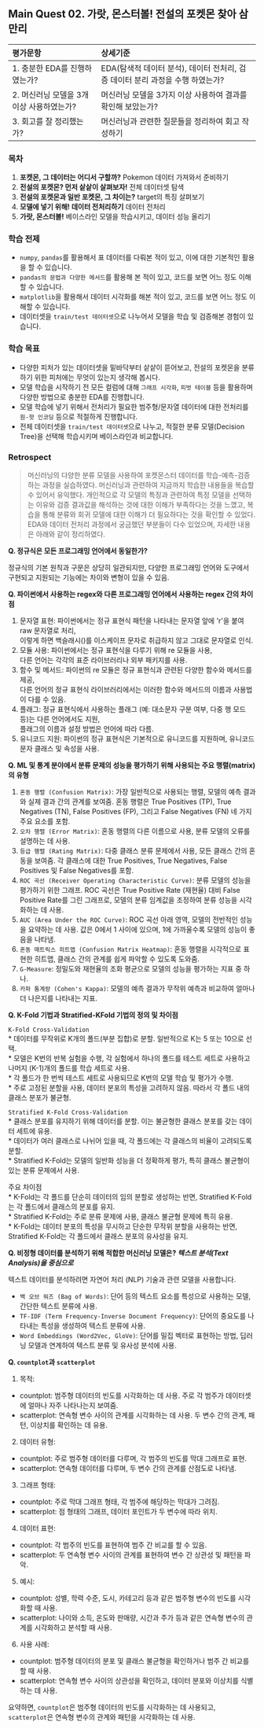 ## Main Quest 02. 가랏, 몬스터볼! 전설의 포켓몬 찾아 삼만리

| 평가문항  | 상세기준 | 
| :--- | :--- | 
| 1. 충분한 EDA를 진행하였는가? | EDA(탐색적 데이터 분석), 데이터 전처리, 검증 데이터 분리 과정을 수행 하였는가? | 
| 2. 머신러닝 모델을 3개 이상 사용하였는가? | 머신러닝 모델을 3가지 이상 사용하여 결과를 확인해 보았는가? |   
| 3. 회고를 잘 정리했는가? | 머신러닝과 관련한 질문들을 정리하여 회고 작성하기 | 

### 목차

1. **포켓몬, 그 데이터는 어디서 구할까?** Pokemon 데이터 가져와서 준비하기  
2. **전설의 포켓몬? 먼저 샅샅이 살펴보자!** 전체 데이터셋 탐색  
3. **전설의 포켓몬과 일반 포켓몬, 그 차이는?** target의 특징 살펴보기  
4. **모델에 넣기 위해! 데이터 전처리하기** 데이터 전처리  
5. **가랏, 몬스터볼!** 베이스라인 모델을 학습시키고, 데이터 성능 올리기  

### 학습 전제

* `numpy`, `pandas`를 활용해서 표 데이터를 다뤄본 적이 있고, 이에 대한 기본적인 활용을 할 수 있습니다.
* `pandas의 문법과 다양한 메서드`를 활용해 본 적이 있고, 코드를 보면 어느 정도 이해할 수 있습니다.
* `matplotlib`을 활용해서 데이터 시각화를 해본 적이 있고, 코드를 보면 어느 정도 이해할 수 있습니다.
* 데이터셋을 `train/test 데이터셋`으로 나누어서 모델을 학습 및 검증해본 경험이 있습니다.

### 학습 목표

* 다양한 피처가 있는 데이터셋을 밑바닥부터 샅샅이 뜯어보고, 전설의 포켓몬을 분류하기 위한 피처에는 무엇이 있는지 생각해 봅시다.
* 모델 학습을 시작하기 전 모든 컬럼에 대해 `그래프 시각화`, `피벗 테이블` 등을 활용하며 다양한 방법으로 충분한 EDA를 진행합니다.
* 모델 학습에 넣기 위해서 전처리가 필요한 범주형/문자열 데이터에 대한 전처리를 `원-핫 인코딩` 등으로 적절하게 진행합니다.
* 전체 데이터셋을 `train/test 데이터셋`으로 나누고, 적절한 분류 모델(Decision Tree)을 선택해 학습시키며 베이스라인과 비교합니다.

### Retrospect

>머신러닝의 다양한 분류 모델을 사용하여 포켓몬스터 데이터를 학습-예측-검증하는 과정을 실습하였다. 머신러닝과 관련하여 지금까지 학습한 내용들을 복습할 수 있어서 유익했다. 개인적으로 각 모델의 특징과 관련하여 특정 모델을 선택하는 이유와 검증 결과값을 해석하는 것에 대한 이해가 부족하다는 것을 느꼈고, 복습을 통해 분류와 회귀 모델에 대한 이해가 더 필요하다는 것을 확인할 수 있었다. EDA와 데이터 전처리 과정에서 궁금했던 부분들이 다수 있었으며, 자세한 내용은 아래와 같이 정리하였다.  

**Q. 정규식은 모든 프로그래밍 언어에서 동일한가?**  

정규식의 기본 원칙과 구문은 상당히 일관되지만, 다양한 프로그래밍 언어와 도구에서 구현되고 지원되는 기능에는 차이와 변형이 있을 수 있음.  

**Q. 파이썬에서 사용하는 regex와 다른 프로그래밍 언어에서 사용하는 regex 간의 차이점**  

1. 문자열 표현: 파이썬에서는 정규 표현식 패턴을 나타내는 문자열 앞에 'r'을 붙여 raw 문자열로 처리,  
    이렇게 하면 백슬래시(\)를 이스케이프 문자로 취급하지 않고 그대로 문자열로 인식.
2. 모듈 사용: 파이썬에서는 정규 표현식을 다루기 위해 re 모듈을 사용,  
    다른 언어는 각각의 표준 라이브러리나 외부 패키지를 사용.
3. 함수 및 메서드: 파이썬의 re 모듈은 정규 표현식과 관련된 다양한 함수와 메서드를 제공,  
    다른 언어의 정규 표현식 라이브러리에서는 이러한 함수와 메서드의 이름과 사용법이 다를 수 있음.
4. 플래그: 정규 표현식에서 사용하는 플래그 (예: 대소문자 구분 여부, 다중 행 모드 등)는 다른 언어에서도 지원,  
    플래그의 이름과 설정 방법은 언어에 따라 다름.
5. 유니코드 지원: 파이썬의 정규 표현식은 기본적으로 유니코드를 지원하며, 유니코드 문자 클래스 및 속성을 사용.  

**Q. ML 및 통계 분야에서 분류 문제의 성능을 평가하기 위해 사용되는 주요 행렬(matrix)의 유형**  

1. `혼동 행렬 (Confusion Matrix)`: 가장 일반적으로 사용되는 행렬, 모델의 예측 결과와 실제 결과 간의 관계를 보여줌. 혼동 행렬은 True Positives (TP), True Negatives (TN), False Positives (FP), 그리고 False Negatives (FN) 네 가지 주요 요소를 포함.  
2. `오차 행렬 (Error Matrix)`: 혼동 행렬의 다른 이름으로 사용, 분류 모델의 오류를 설명하는 데 사용.  
3. `등급 행렬 (Rating Matrix)`: 다중 클래스 분류 문제에서 사용, 모든 클래스 간의 혼동을 보여줌. 각 클래스에 대한 True Positives, True Negatives, False Positives 및 False Negatives를 포함.  
4. `ROC 곡선 (Receiver Operating Characteristic Curve)`: 분류 모델의 성능을 평가하기 위한 그래프. ROC 곡선은 True Positive Rate (재현율) 대비 False Positive Rate를 그린 그래프로, 모델의 분류 임계값을 조정하여 분류 성능을 시각화하는 데 사용.  
5. `AUC (Area Under the ROC Curve)`: ROC 곡선 아래 영역, 모델의 전반적인 성능을 요약하는 데 사용. 값은 0에서 1 사이에 있으며, 1에 가까울수록 모델의 성능이 좋음을 나타냄.  
6. `혼동 매트릭스 히트맵 (Confusion Matrix Heatmap)`: 혼동 행렬을 시각적으로 표현한 히트맵, 클래스 간의 관계를 쉽게 파악할 수 있도록 도와줌.  
7. `G-Measure`: 정밀도와 재현율의 조화 평균으로 모델의 성능을 평가하는 지표 중 하나.  
8. `카파 통계량 (Cohen's Kappa)`: 모델의 예측 결과가 무작위 예측과 비교하여 얼마나 더 나은지를 나타내는 지표.

**Q. K-Fold 기법과 Stratified-KFold 기법의 정의 및 차이점**  

`K-Fold Cross-Validation`  
    * 데이터를 무작위로 K개의 폴드(부분 집합)로 분할. 일반적으로 K는 5 또는 10으로 선택.  
    * 모델은 K번의 반복 실험을 수행, 각 실험에서 하나의 폴드를 테스트 세트로 사용하고 나머지 (K-1)개의 폴드를 학습 세트로 사용.  
    * 각 폴드가 한 번씩 테스트 세트로 사용되므로 K번의 모델 학습 및 평가가 수행.  
    * 주로 고정된 분할을 사용, 데이터 분포의 특성을 고려하지 않음. 따라서 각 폴드 내의 클래스 분포가 불균형.  

`Stratified K-Fold Cross-Validation`  
    * 클래스 분포를 유지하기 위해 데이터를 분할. 이는 불균형한 클래스 분포를 갖는 데이터 세트에 유용.  
    * 데이터가 여러 클래스로 나뉘어 있을 때, 각 폴드에는 각 클래스의 비율이 고려되도록 분할.  
    * Stratified K-Fold는 모델의 일반화 성능을 더 정확하게 평가, 특히 클래스 불균형이 있는 분류 문제에서 사용.  

주요 차이점  
    * K-Fold는 각 폴드를 단순히 데이터의 임의 분할로 생성하는 반면, Stratified K-Fold는 각 폴드에서 클래스의 분포를 유지.  
    * Stratified K-Fold는 주로 분류 문제에 사용, 클래스 불균형 문제에 특히 유용.  
    * K-Fold는 데이터 분포의 특성을 무시하고 단순한 무작위 분할을 사용하는 반면, Stratified K-Fold는 각 폴드에서 클래스 분포의 유사성을 유지.  

**Q. 비정형 데이터를 분석하기 위해 적합한 머신러닝 모델은? *텍스트 분석(Text Analysis)을 중심으로***

텍스트 데이터를 분석하려면 자연어 처리 (NLP) 기술과 관련 모델을 사용합니다.
* `백 오브 워즈 (Bag of Words)`: 단어 등의 텍스트 요소를 특성으로 사용하는 모델, 간단한 텍스트 분류에 사용.  
* `TF-IDF (Term Frequency-Inverse Document Frequency)`: 단어의 중요도를 나타내는 특성을 생성하여 텍스트 분류에 사용.  
* `Word Embeddings (Word2Vec, GloVe)`: 단어를 밀집 벡터로 표현하는 방법, 딥러닝 모델과 연계하여 텍스트 분류 및 유사성 분석에 사용.  

**Q. `countplot`과 `scatterplot`**  

1. 목적:  
- countplot: 범주형 데이터의 빈도를 시각화하는 데 사용. 주로 각 범주가 데이터셋에 얼마나 자주 나타나는지 보여줌.  
- scatterplot: 연속형 변수 사이의 관계를 시각화하는 데 사용. 두 변수 간의 관계, 패턴, 이상치를 확인하는 데 유용.  

2. 데이터 유형:  
- countplot: 주로 범주형 데이터를 다루며, 각 범주의 빈도를 막대 그래프로 표현.  
- scatterplot: 연속형 데이터를 다루며, 두 변수 간의 관계를 산점도로 나타냄.  

3. 그래프 형태:  
- countplot: 주로 막대 그래프 형태, 각 범주에 해당하는 막대가 그려짐.  
- scatterplot: 점 형태의 그래프, 데이터 포인트가 두 변수에 따라 위치.  

4. 데이터 표현:  
- countplot: 각 범주의 빈도를 표현하여 범주 간 비교를 할 수 있음.  
- scatterplot: 두 연속형 변수 사이의 관계를 표현하여 변수 간 상관성 및 패턴을 파악.  

5. 예시:  
- countplot: 성별, 학력 수준, 도시, 카테고리 등과 같은 범주형 변수의 빈도를 시각화할 때 사용.  
- scatterplot: 나이와 소득, 온도와 판매량, 시간과 주가 등과 같은 연속형 변수의 관계를 시각화하고 분석할 때 사용.  

6. 사용 사례:  
- countplot: 범주형 데이터의 분포 및 클래스 불균형을 확인하거나 범주 간 비교를 할 때 사용.  
- scatterplot: 연속형 변수 사이의 상관성을 확인하고, 데이터 분포와 이상치를 식별하는 데 사용.  

요약하면, `countplot`은 범주형 데이터의 빈도를 시각화하는 데 사용되고, `scatterplot`은 연속형 변수의 관계와 패턴을 시각화하는 데 사용.
